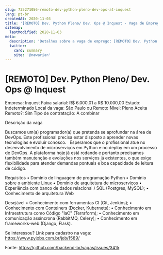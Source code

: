 ```yaml
---
slug: 735271056-remoto-dev-python-pleno-dev-ops-at-inquest
lang: pt-br
createdAt: 2020-11-03
title: '[REMOTO] Dev. Python Pleno/ Dev. Ops @ Inquest - Vaga de Emprego'
sitemap:
  lastModified: 2020-11-03
meta:
  description: 'Detalhes sobre a vaga de emprego: [REMOTO] Dev. Python Pleno/ Dev. Ops @ Inquest'
  twitter:
    card: summary
    site: '@nawarian'
---
```


# [REMOTO] Dev. Python Pleno/ Dev. Ops @ Inquest

Empresa: Inquest
Faixa salarial: R$ 6.000,01 a R$ 10.000,00
Estado: Indeterminado
Local da vaga: São Paulo ou Remoto
Nível: Pleno
Aceita Remoto?: Sim
Tipo de contratação: A combinar

Descrição da vaga

Buscamos um(a) programador(a) que pretenda se aprofundar na área de DevOps. Este profissional precisa estar disposto a aprender novas tecnologias e evoluir conosco.  
Esperamos que o profissional atue no desenvolvimento de microserviços em Python e no deploy em um processo de DevOps. A plataforma hoje já está rodando e portanto precisamos também manutenção e evoluções nos serviços já existentes, o que exige flexibilidade para atender demandas pontuais e boa capacidade de leitura de código.


Requisitos
• Domínio de linguagem de programação Python
• Domínio sobre o ambiente Linux
• Domínio de arquitetura de microserviços
• Experiência com banco de dados relacional / SQL (Postgres, MySQL);
• Conhecimento de arquitetura Web

Desejável
• Conhecimento com ferramentas CI (Git, Jenkins);
• Conhecimento com Conteiners (Docker, Kubernets);
• Conhecimento em Infraestrutura como Código "IaC" (Terraform);
• Conhecimento em comunicação assíncrona (RabbitMQ, Celery);
• Conhecimento em frameworks-web (Django, Flask).

Se interessou?
Link para cadastro na vaga:
https://www.pyjobs.com.br/job/1589/

Fonte: https://github.com/backend-br/vagas/issues/3415